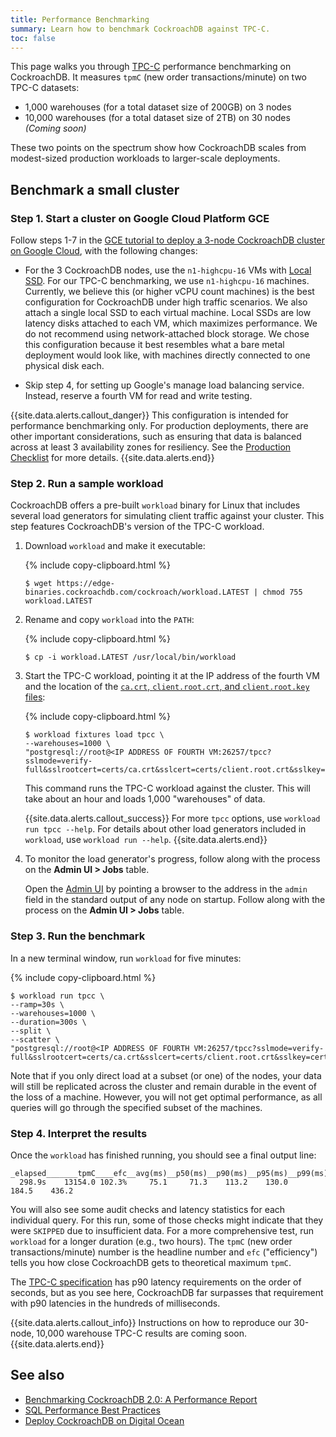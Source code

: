 ```yaml
---
title: Performance Benchmarking
summary: Learn how to benchmark CockroachDB against TPC-C.
toc: false
---
```


This page walks you through [TPC-C](http://www.tpc.org/tpcc/) performance benchmarking on CockroachDB. It measures `tpmC` (new order transactions/minute) on two TPC-C datasets:

- 1,000 warehouses (for a total dataset size of 200GB) on 3 nodes
- 10,000 warehouses (for a total dataset size of 2TB) on 30 nodes _(Coming soon)_

These two points on the spectrum show how CockroachDB scales from modest-sized production workloads to larger-scale deployments.

<!--This demonstrates how CockroachDB achieves high OLTP performance of over 128,000 tpmC on a TPC-C dataset over 2TB in size.-->

<div id="toc"></div>

## Benchmark a small cluster

### Step 1. Start a cluster on Google Cloud Platform GCE

Follow steps 1-7 in the [GCE tutorial to deploy a 3-node CockroachDB cluster on Google Cloud](deploy-cockroachdb-on-google-cloud-platform.html), with the following changes:

- For the 3 CockroachDB nodes, use the `n1-highcpu-16` VMs with [Local SSD](https://cloud.google.com/compute/docs/disks/local-ssd).
    For our TPC-C benchmarking, we use `n1-highcpu-16` machines. Currently, we believe this (or higher vCPU count machines) is the best configuration for CockroachDB under high traffic scenarios. We also attach a single local SSD to each virtual machine. Local SSDs are low latency disks attached to each VM, which maximizes performance. We do not recommend using network-attached block storage. We chose this configuration because it best resembles what a bare metal deployment would look like, with machines directly connected to one physical disk each.

- Skip step 4, for setting up Google's manage load balancing service. Instead, reserve a fourth VM for read and write testing.

{{site.data.alerts.callout_danger}}
This configuration is intended for performance benchmarking only. For production deployments, there are other important considerations, such as ensuring that data is balanced across at least 3 availability zones for resiliency. See the [Production Checklist](recommended-production-settings.html) for more details.
{{site.data.alerts.end}}

<!-- ## Roachprod directions for performance benchmarking

Use roachprod to create cluster: `roachprod create lauren-tpcc --gce-machine-type "n1-highcpu-16" --local-ssd --nodes 4`

Download latest version of CockroachDB:

- `roachprod run lauren-tpcc 'wget https://binaries.cockroachdb.com/cockroach-v2.0.3.linux-amd64.tgz'`

- `roachprod run lauren-tpcc "curl https://binaries.cockroachdb.com/cockroach-v2.0.3.linux-amd64.tgz | tar -xvz; mv cockroach-v2.0.3.linux-amd64/cockroach cockroach"`

Start the cluster: `roachprod run lauren-tpcc -- 'sudo umount /mnt/data1; sudo mount -o discard,defaults,nobarrier /dev/disk/by-id/google-local-ssd-0 /mnt/data1/; mount | grep /mnt/data1'`

Start the 3 nodes: `roachprod start lauren-tpcc:1-3`

Add license:

- `roachprod sql lauren-tpcc:1`
- Set CLUSTER SETTING enterprise.license = '<secret>'

Run sample workload and RESTORE TPC-C data: `roachprod run lauren-tpcc:4 "wget https://edge-binaries.cockroachdb.com/cockroach/workload.LATEST && chmod a+x workload.LATEST"`

Tell workload to load dataset to cluster: `roachprod run lauren-tpcc:4 "./workload.LATEST fixtures load tpcc {pgurl:1} --warehouses=1000"` (this will take about an hour)

Check on progress by navigating to the Admin UI > Jobs dashboard: `roachprod adminurl lauren-tpcc:1`

Once RESTORE is complete, run the benchmark: `roachprod run lauren-tpcc:4 "./workload.LATEST run tpcc --ramp=30s --warehouses=1000 --duration=300s --split --scatter {pgurl:1-3}"`

Once the workload has finished running, you should see a final output line:

~~~ shell
_elapsed_______tpmC____efc__avg(ms)__p50(ms)__p90(ms)__p95(ms)__p99(ms)_pMax(ms)
  298.8s    13149.8 102.3%    108.4    100.7    176.2    201.3    285.2    604.0
~~~ -->

### Step 2. Run a sample workload

CockroachDB offers a pre-built `workload` binary for Linux that includes several load generators for simulating client traffic against your cluster. This step features CockroachDB's version of the TPC-C workload.

1. Download `workload` and make it executable:

    {% include copy-clipboard.html %}
    ~~~ shell
    $ wget https://edge-binaries.cockroachdb.com/cockroach/workload.LATEST | chmod 755 workload.LATEST
    ~~~

2. Rename and copy `workload` into the `PATH`:

    {% include copy-clipboard.html %}
    ~~~ shell
    $ cp -i workload.LATEST /usr/local/bin/workload
    ~~~

3. Start the TPC-C workload, pointing it at the IP address of the fourth VM and the location of the [`ca.crt`, `client.root.crt`, and `client.root.key` files](connection-parameters.html):

    {% include copy-clipboard.html %}
    ~~~ shell
    $ workload fixtures load tpcc \
    --warehouses=1000 \
    "postgresql://root@<IP ADDRESS OF FOURTH VM:26257/tpcc?sslmode=verify-full&sslrootcert=certs/ca.crt&sslcert=certs/client.root.crt&sslkey=certs/client.root.key"
    ~~~

    This command runs the TPC-C workload against the cluster. This will take about an hour and loads 1,000 "warehouses" of data.

    {{site.data.alerts.callout_success}}
    For more `tpcc` options, use `workload run tpcc --help`. For details about other load generators included in `workload`, use `workload run --help`.
    {{site.data.alerts.end}}

4. To monitor the load generator's progress, follow along with the process on the **Admin UI > Jobs** table.

     Open the [Admin UI](admin-ui-access-and-navigate.html) by pointing a browser to the address in the `admin` field in the standard output of any node on startup. Follow along with the process on the **Admin UI > Jobs** table.

### Step 3. Run the benchmark

In a new terminal window, run `workload` for five minutes:

{% include copy-clipboard.html %}
~~~ shell
$ workload run tpcc \
--ramp=30s \
--warehouses=1000 \
--duration=300s \
--split \
--scatter \
"postgresql://root@<IP ADDRESS OF FOURTH VM:26257/tpcc?sslmode=verify-full&sslrootcert=certs/ca.crt&sslcert=certs/client.root.crt&sslkey=certs/client.root.key"
~~~

Note that if you only direct load at a subset (or one) of the nodes, your data will still be replicated across the cluster and remain durable in the event of the loss of a machine. However, you will not get optimal performance, as all queries will go through the specified subset of the machines.

### Step 4. Interpret the results

Once the `workload` has finished running, you should see a final output line:

~~~ shell
_elapsed_______tpmC____efc__avg(ms)__p50(ms)__p90(ms)__p95(ms)__p99(ms)_pMax(ms)
  298.9s    13154.0 102.3%     75.1     71.3    113.2    130.0    184.5    436.2
~~~

You will also see some audit checks and latency statistics for each individual query. For this run, some of those checks might indicate that they were `SKIPPED` due to insufficient data. For a more comprehensive test, run `workload` for a longer duration (e.g., two hours). The `tpmC` (new order transactions/minute) number is the headline number and `efc` ("efficiency") tells you how close CockroachDB gets to theoretical maximum `tpmC`.

The [TPC-C specification](http://www.tpc.org/tpc_documents_current_versions/pdf/tpc-c_v5.11.0.pdf) has p90 latency requirements on the order of seconds, but as you see here, CockroachDB far surpasses that requirement with p90 latencies in the hundreds of milliseconds.

{{site.data.alerts.callout_info}}
Instructions on how to reproduce our 30-node, 10,000 warehouse TPC-C results are coming soon.
{{site.data.alerts.end}}


<!-- ## Benchmark a large cluster

The methodology for reproducing CockroachDB's 30-node, 10,000 warehouse TPC-C result is very similar to that for the 3-node, 1,000 warehouse example. The only difference (besides the larger node count and dataset) is that you will use CockroachDB's [partitioning](partitioning.html) feature to ensure replicas for any given slice of data are usually located on the same nodes that will be queried by the load generator for that slice of data.

### Before you begin

- You must have a valid enterprise license to use [partitioning](partitioning.html) features. For details about requesting and setting a trial or full enterprise license, see [Enterprise Licensing](enterprise-licensing.html).
- Follow steps 1-7 in [Deploy CockroachDB on Google Cloud](deploy-cockroachdb-on-google-cloud-platform.html) to create a cluster with the following settings:
    - 30-node cluster (30 for the database, 1 for the load generator)
    - `n1-highcpu-16` machine type on [Local SSD](https://cloud.google.com/compute/docs/disks/local-ssd)
    - 10 racks, which are used later to partition the database. Each node will start with a [locality](start-a-node.html#locality) that includes an artificial "rack number." Use 10 racks for 30 nodes so that every tenth node is part of the same rack.

### Add an enterprise license

For this benchmark, you will use partitioning, which is an enterprise feature. For details about requesting and setting a trial or full enterprise license, see [Enterprise Licensing](enterprise-licensing.html).

To add an enterprise license to your cluster once it is started, [use the built-in SQL client](use-the-built-in-sql-client.html) locally as follows:

1. On your local machine, launch the built-in SQL client:

    {% include copy-clipboard.html %}
    ~~~ shell
    $ cockroach sql --certs-dir=certs --host=<address of any node>
    ~~~

2. Add your enterprise license:

    {% include copy-clipboard.html %}
    ~~~ shell
    > Set CLUSTER SETTING enterprise.license = '<secret>'
    ~~~

3. Exit the interactive shell, using `\q` or `ctrl-d`.

### Run a sample workload

CockroachDB offers a pre-built `workload` binary for Linux that includes several load generators for simulating client traffic against your cluster. This step features CockroachDB's version of the [TPC-C](http://www.tpc.org/tpcc/) workload.

2. Download `workload` and make it executable:

    {% include copy-clipboard.html %}
    ~~~ shell
    $ wget https://edge-binaries.cockroachdb.com/cockroach/workload.LATEST | chmod 755 workload.LATEST
    ~~~

3. Rename and copy `workload` into the `PATH`:

    {% include copy-clipboard.html %}
    ~~~ shell
    $ cp -i workload.LATEST /usr/local/bin/workload
    ~~~

4. Start the TPC-C workload, pointing it at the IP address of the load balancer and the location of the `ca.crt`, `client.root.crt`, and `client.root.key` files:

    {% include copy-clipboard.html %}
    ~~~ shell
    $ workload fixtures load tpcc \
    --warehouses=10000 \
    "postgresql://root@<IP ADDRESS OF LOAD BALANCER:26257/tpcc?sslmode=verify-full&sslrootcert=certs/ca.crt&sslcert=certs/client.root.crt&sslkey=certs/client.root.key"
    ~~~

    This command runs the TPC-C workload against the cluster. This will take at about an hour and loads 10,000 "warehouses" of data.

    {{site.data.alerts.callout_success}}
    For more `tpcc` options, use `workload run tpcc --help`. For details about other load generators included in `workload`, use `workload run --help`.
    {{site.data.alerts.end}}

4. To monitor the load generator's progress, follow along with the process on the **Admin UI > Jobs** table.

     Open the [Admin UI](admin-ui-access-and-navigate.html) by pointing a browser to the address in the `admin` field in the standard output of any node on startup.

### Step 2. Partition the database

Next, partition your database. This uses CockroachDB's [partitioning feature](partitioning.html) to split all of the TPC-C tables and indexes into 10 partitions, one per rack, and then uses zone configurations to pin those partitions to a particular rack.

1. On your local machine, launch the built-in SQL client:

    {% include copy-clipboard.html %}
    ~~~ shell
    $ cockroach sql --certs-dir=certs --host=<address of any node>
    ~~~

2. Set a cluster setting increase the snapshot rate, which helps speed up this large-scale data movement:

    {% include copy-clipboard.html %}
    ~~~ sql
    > SET CLUSTER SETTING kv.snapshot_rebalance.max_rate='64MiB';
    ~~~

3. Exit the interactive shell, using `\q` or `ctrl-d`.

4. Start the partitioning:

    {% include copy-clipboard.html %}
    ~~~ shell
    $ workload.LATEST run tpcc \
    --partitions=10 \
    --split \
    --scatter \
    --warehouses=10000 \
    --duration=1s \
    "postgresql://root@<IP ADDRESS OF LOAD BALANCER:26257/tpcc?sslmode=verify-full&sslrootcert=certs/ca.crt&sslcert=certs/client.root.crt&sslkey=certs/client.root.key"
    ~~~

    Partitioning will take at least 12 hours. It's slow because all of the data (over 2TB replicated for TPC-C-10K) needs to be moved around to the right locations.

5. To watch the progress, follow along with the process on the **Admin UI > Metrics > Queues > Replication Queue** graph.

    Open the [Admin UI](admin-ui-access-and-navigate.html) by pointing a browser to the address in the `admin` field in the standard output of any node on startup.

    Once the queue gets to `0` and stays there, the cluster should be finished rebalancing and is ready for testing.

### Step 3. Run the benchmark

In a new terminal window, run `workload` for five minutes:

~~~ shell
$ workload run tpcc \
--ramp=30s \
--warehouses=10000 \
--duration=300s \
--split \
--scatter \
"postgresql://root@<IP ADDRESS OF LOAD BALANCER:26257/tpcc?sslmode=verify-full&sslrootcert=certs/ca.crt&sslcert=certs/client.root.crt&sslkey=certs/client.root.key"
~~~

### Step 4. Interpret the results

Once the `workload` has finished running, you should see a final output line similar to the output in [Benchmark a small cluster](#benchmark-a-small-cluster). The `tpmC` should be about 10x higher, reflecting the increase in the number of warehouses. -->

## See also

- [Benchmarking CockroachDB 2.0: A Performance Report](https://www.cockroachlabs.com/guides/cockroachdb-performance/)
- [SQL Performance Best Practices](performance-best-practices-overview.html)
- [Deploy CockroachDB on Digital Ocean](deploy-cockroachdb-on-digital-ocean.html)
